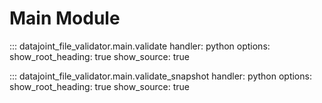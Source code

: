 # Main Module

::: datajoint_file_validator.main.validate
    handler: python
    options:
      show_root_heading: true
      show_source: true

::: datajoint_file_validator.main.validate_snapshot
    handler: python
    options:
      show_root_heading: true
      show_source: true


